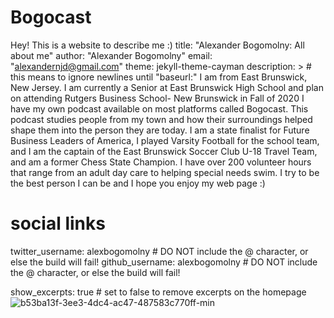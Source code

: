 # Bogocast
Hey! This is a website to describe me :)
title: "Alexander Bogomolny: All about me"
author: "Alexander Bogomolny"
email: "alexandernjd@gmail.com"
theme: jekyll-theme-cayman
description: > # this means to ignore newlines until "baseurl:"
  I am from East Brunswick, New Jersey.
  I am currently a Senior at East Brunswick High School and plan on attending Rutgers Business School- New Brunswick in Fall of 2020
  I have my own podcast available on most platforms called Bogocast.
  This podcast studies people from my town and how their surroundings helped shape them into the person they are today.
  I am a state finalist for Future Business Leaders of America, I played Varsity Football for the school team, and I am the captain of the East Brunswick Soccer Club U-18 Travel Team, and am a former Chess State Champion. 
  I have over 200 volunteer hours that range from an adult day care to helping special needs swim.
  I try to be the best person I can be and I hope you enjoy my web page :)
  

# social links
twitter_username: alexbogomolny # DO NOT include the @ character, or else the build will fail!
github_username:  alexbogomolny # DO NOT include the @ character, or else the build will fail!

show_excerpts: true # set to false to remove excerpts on the homepage
 ![b53ba13f-3ee3-4dc4-ac47-487583c770ff-min](https://user-images.githubusercontent.com/66669165/84352218-f0158480-ab8a-11ea-849d-62ec82780533.JPG)
